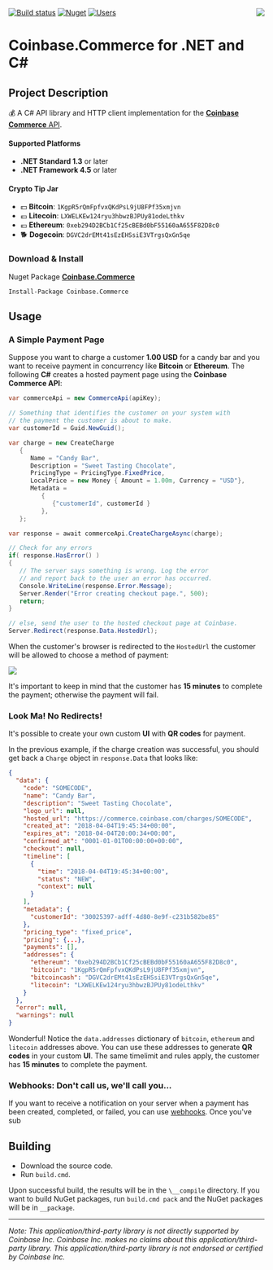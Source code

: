 [![Build status](https://ci.appveyor.com/api/projects/status/3nq1hvf67yp0nswg/branch/master?svg=true)](https://ci.appveyor.com/project/bchavez/coinbase-commerce/branch/master) [![Nuget](https://img.shields.io/nuget/v/Coinbase.Commerce.svg)](https://www.nuget.org/packages/Coinbase.Commerce/) [![Users](https://img.shields.io/nuget/dt/Coinbase.Commerce.svg)](https://www.nuget.org/packages/Coinbase.Commerce/) <img src="https://raw.githubusercontent.com/bchavez/Coinbase.Commerce/master/Docs/coinbase_commerce.png" align='right' />

Coinbase.Commerce for .NET and C#
=================

Project Description
-------------------
:moneybag: A C# API library and HTTP client implementation for the [**Coinbase Commerce** API](https://commerce.coinbase.com/docs/).

#### Supported Platforms
* **.NET Standard 1.3** or later
* **.NET Framework 4.5** or later

#### Crypto Tip Jar
* :dollar: **Bitcoin**: `1KgpR5rQmFpfvxQKdPsL9jU8FPf35xmjvn`
* :pound: **Litecoin**: `LXWELKEw124ryu3hbwzBJPUy81odeLthkv`
* :euro: **Ethereum**: `0xeb294D2BCb1Cf25cBEBd0bF55160aA655F82D8c0`
* :dog2: **Dogecoin**: `DGVC2drEMt41sEzEHSsiE3VTrgsQxGn5qe`


### Download & Install
Nuget Package **[Coinbase.Commerce](https://www.nuget.org/packages/Coinbase.Commerce/)**

```
Install-Package Coinbase.Commerce
```

Usage
-----
### A Simple Payment Page
Suppose you want to charge a customer **1.00 USD** for a candy bar and you want to receive payment in concurrency like **Bitcoin** or **Ethereum**. The following **C#** creates a hosted payment page using the **Coinbase Commerce API**:

```csharp
var commerceApi = new CommerceApi(apiKey);

// Something that identifies the customer on your system with
// the payment the customer is about to make.
var customerId = Guid.NewGuid();

var charge = new CreateCharge
   {
      Name = "Candy Bar",
      Description = "Sweet Tasting Chocolate",
      PricingType = PricingType.FixedPrice,
      LocalPrice = new Money { Amount = 1.00m, Currency = "USD"},
      Metadata =
         {
            {"customerId", customerId }
         },
   };

var response = await commerceApi.CreateChargeAsync(charge);

// Check for any errors
if( response.HasError() )
{
   // The server says something is wrong. Log the error 
   // and report back to the user an error has occurred.
   Console.WriteLine(response.Error.Message);
   Server.Render("Error creating checkout page.", 500);
   return;
}

// else, send the user to the hosted checkout page at Coinbase.
Server.Redirect(response.Data.HostedUrl);
```
When the customer's browser is redirected to the `HostedUrl` the customer will be allowed to choose a method of payment:

<img src="https://raw.githubusercontent.com/bchavez/Coinbase.Commerce/master/Docs/charge.png" />

It's important to keep in mind that the customer has **15 minutes** to complete the payment; otherwise the payment will fail.

### Look Ma! No Redirects!
It's possible to create your own custom **UI** with **QR codes** for payment.

In the previous example, if the charge creation was successful, you should get back a `Charge` object in `response.Data` that looks like:

```json
{
  "data": {
    "code": "SOMECODE",
    "name": "Candy Bar",
    "description": "Sweet Tasting Chocolate",
    "logo_url": null,
    "hosted_url": "https://commerce.coinbase.com/charges/SOMECODE",
    "created_at": "2018-04-04T19:45:34+00:00",
    "expires_at": "2018-04-04T20:00:34+00:00",
    "confirmed_at": "0001-01-01T00:00:00+00:00",
    "checkout": null,
    "timeline": [
      {
        "time": "2018-04-04T19:45:34+00:00",
        "status": "NEW",
        "context": null
      }
    ],
    "metadata": {
      "customerId": "30025397-adff-4d80-8e9f-c231b582be85"
    },
    "pricing_type": "fixed_price",
    "pricing": {...},
    "payments": [],
    "addresses": {
      "ethereum": "0xeb294D2BCb1Cf25cBEBd0bF55160aA655F82D8c0",
      "bitcoin": "1KgpR5rQmFpfvxQKdPsL9jU8FPf35xmjvn",
      "bitcoincash": "DGVC2drEMt41sEzEHSsiE3VTrgsQxGn5qe",
      "litecoin": "LXWELKEw124ryu3hbwzBJPUy81odeLthkv"
    }
  },
  "error": null,
  "warnings": null
}
```
Wonderful! Notice the `data.addresses` dictionary of `bitcoin`, `ethereum` and `litecoin` addresses above. You can use these addresses to generate **QR codes** in your custom **UI**. The same timelimit and rules apply, the customer has **15 minutes** to complete the payment. 

### Webhooks: Don't call us, we'll call you...
If you want to receive a notification on your server when a payment has been created, completed, or failed, you can use [webhooks](https://commerce.coinbase.com/docs/api/#webhooks). Once you've sub  

Building
--------
* Download the source code.
* Run `build.cmd`.

Upon successful build, the results will be in the `\__compile` directory. If you want to build NuGet packages, run `build.cmd pack` and the NuGet packages will be in `__package`.

---
*Note: This application/third-party library is not directly supported by Coinbase Inc. Coinbase Inc. makes no claims about this application/third-party library.  This application/third-party library is not endorsed or certified by Coinbase Inc.*